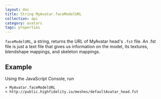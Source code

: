 ```yaml
---
layout: doc
title: String MyAvatar.faceModelURL
collection: api
category: avatars
tags: properties
---
```


`faceModelURL`, a string, returns the URL of MyAvatar head's `.fst` file. An .fst file is just a text file that gives us information on the model, its textures, blendshape mappings, and skeleton mappings. 

## Example

Using the JavaScript Console, run 

```
> MyAvatar.faceModelURL
< http://public.highfidelity.io/meshes/defaultAvatar_head.fst
```